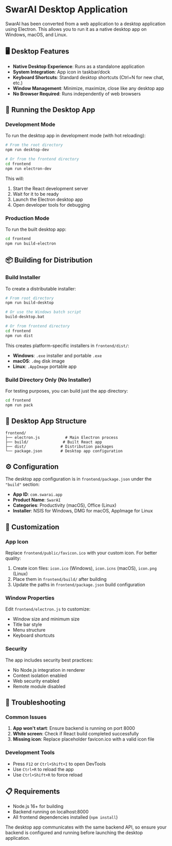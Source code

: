 # SwarAI Desktop Application

SwarAI has been converted from a web application to a desktop application using Electron. This allows you to run it as a native desktop app on Windows, macOS, and Linux.

## 🖥️ Desktop Features

- **Native Desktop Experience**: Runs as a standalone application
- **System Integration**: App icon in taskbar/dock
- **Keyboard Shortcuts**: Standard desktop shortcuts (Ctrl+N for new chat, etc.)
- **Window Management**: Minimize, maximize, close like any desktop app
- **No Browser Required**: Runs independently of web browsers

## 🚀 Running the Desktop App

### Development Mode
To run the desktop app in development mode (with hot reloading):

```bash
# From the root directory
npm run desktop-dev

# Or from the frontend directory
cd frontend
npm run electron-dev
```

This will:
1. Start the React development server
2. Wait for it to be ready
3. Launch the Electron desktop app
4. Open developer tools for debugging

### Production Mode
To run the built desktop app:

```bash
cd frontend
npm run build-electron
```

## 📦 Building for Distribution

### Build Installer
To create a distributable installer:

```bash
# From root directory
npm run build-desktop

# Or use the Windows batch script
build-desktop.bat

# Or from frontend directory
cd frontend
npm run dist
```

This creates platform-specific installers in `frontend/dist/`:
- **Windows**: `.exe` installer and portable `.exe`
- **macOS**: `.dmg` disk image
- **Linux**: `.AppImage` portable app

### Build Directory Only (No Installer)
For testing purposes, you can build just the app directory:

```bash
cd frontend
npm run pack
```

## 🎯 Desktop App Structure

```
frontend/
├── electron.js           # Main Electron process
├── build/               # Built React app
├── dist/               # Distribution packages
└── package.json        # Desktop app configuration
```

## ⚙️ Configuration

The desktop app configuration is in `frontend/package.json` under the `"build"` section:

- **App ID**: `com.swarai.app`
- **Product Name**: `SwarAI`
- **Categories**: Productivity (macOS), Office (Linux)
- **Installer**: NSIS for Windows, DMG for macOS, AppImage for Linux

## 🔧 Customization

### App Icon
Replace `frontend/public/favicon.ico` with your custom icon. For better quality:
1. Create icon files: `icon.ico` (Windows), `icon.icns` (macOS), `icon.png` (Linux)
2. Place them in `frontend/build/` after building
3. Update the paths in `frontend/package.json` build configuration

### Window Properties
Edit `frontend/electron.js` to customize:
- Window size and minimum size
- Title bar style
- Menu structure
- Keyboard shortcuts

### Security
The app includes security best practices:
- No Node.js integration in renderer
- Context isolation enabled
- Web security enabled
- Remote module disabled

## 🚨 Troubleshooting

### Common Issues

1. **App won't start**: Ensure backend is running on port 8000
2. **White screen**: Check if React build completed successfully
3. **Missing icon**: Replace placeholder favicon.ico with a valid icon file

### Development Tools
- Press `F12` or `Ctrl+Shift+I` to open DevTools
- Use `Ctrl+R` to reload the app
- Use `Ctrl+Shift+R` to force reload

## 📋 Requirements

- Node.js 16+ for building
- Backend running on localhost:8000
- All frontend dependencies installed (`npm install`)

The desktop app communicates with the same backend API, so ensure your backend is configured and running before launching the desktop application. 